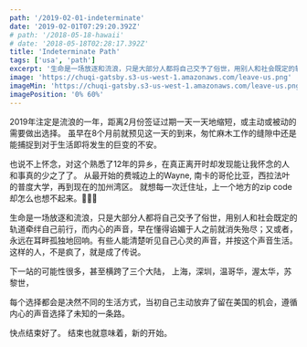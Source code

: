 ```yaml
---
path: '/2019-02-01-indeterminate'
date: '2019-02-01T07:29:20.392Z'
# path: '/2018-05-18-hawaii'
# date: '2018-05-18T02:28:17.392Z'
title: 'Indeterminate Path'
tags: ['usa', 'path']
excerpt: '生命是一场放逐和流浪，只是大部分人都将自己交予了俗世，用别人和社会既定的轨道牵绊自己前行，而内心的声音，早在懂得谄媚于人之前就消失殆尽。'
image: 'https://chuqi-gatsby.s3-us-west-1.amazonaws.com/leave-us.png'
imageMin: 'https://chuqi-gatsby.s3-us-west-1.amazonaws.com/leave-us.png'
imagePosition: '0% 60%'
---
```


<div class="normal-article">
  2019年注定是流浪的一年，距离2月份签证过期一天一天地缩短，或主动或被动的需要做出选择。
  虽早在8个月前就预见这一天的到来，匆忙麻木工作的缝隙中还是能捕捉到对于生活即将发生的巨变的不安。
  
  也说不上怀念，对这个熟悉了12年的异乡，在真正离开时却发现能让我怀念的人和事真的少之了了。
  从最开始的费城边上的Wayne, 南卡的哥伦比亚，西拉法叶的普度大学，再到现在的加州湾区。
  就想每一次迁住址，上一个地方的zip code却怎么也想不起来。

  <p class="quote">
   生命是一场放逐和流浪，只是大部分人都将自己交予了俗世，用别人和社会既定的轨道牵绊自己前行，而内心的声音，早在懂得谄媚于人之前就消失殆尽；又或者，永远在耳畔孤独地回响。有些人能清楚听见自己心灵的声音，并按这个声音生活。这样的人，不是疯了，就是成了传说。

  </p>
  下一站的可能性很多，甚至横跨了三个大陆，
  上海，深圳，温哥华，渥太华，苏黎世，
  
  每个选择都会是决然不同的生活方式，当初自己主动放弃了留在美国的机会，遵循内心的声音选择了未知的一条路。
  
  快点结束好了。
  结束也就意味着，新的开始。
</div>
